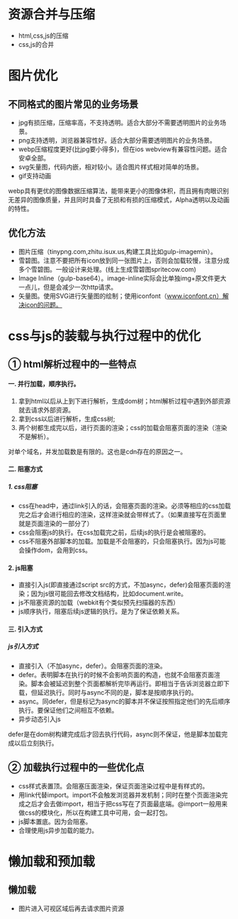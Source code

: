 # 资源合并与压缩

* html,css,js的压缩
* css,js的合并

# 图片优化

## 不同格式的图片常见的业务场景

* jpg有损压缩，压缩率高，不支持透明。适合大部分不需要透明图片的业务场景。
* png支持透明，浏览器兼容性好。适合大部分需要透明图片的业务场景。
* webp压缩程度更好(比jpg要小得多)，但在ios webview有兼容性问题。适合安卓全部。
* svg矢量图，代码内嵌，相对较小。适合图片样式相对简单的场景。
* gif支持动画

webp具有更优的图像数据压缩算法，能带来更小的图像体积，而且拥有肉眼识别无差异的图像质量，并且同时具备了无损和有损的压缩模式，Alpha透明以及动画的特性。

## 优化方法

* 图片压缩（tinypng.com,zhitu.isux.us,构建工具比如gulp-imagemin）。
* 雪碧图。注意不要把所有icon放到同一张图片上，否则会加载较慢，注意分成多个雪碧图。一般设计来处理。(线上生成雪碧图spritecow.com)
* Image Inline（gulp-base64）。image-inline实际会比单独img+原文件更大一点儿，但是会减少一次http请求。
* 矢量图。使用SVG进行矢量图的绘制；使用iconfont（www.iconfont.cn）解决icon的问题。

# css与js的装载与执行过程中的优化

## ① html解析过程中的一些特点

#### 一. 并行加载，顺序执行。

1. 拿到html以后从上到下进行解析，生成dom树；html解析过程中遇到外部资源就去请求外部资源。
2. 拿到css以后进行解析，生成css树;
3. 两个树都生成完以后，进行页面的渲染；css的加载会阻塞页面的渲染（渲染不是解析）。

对单个域名，并发加载数是有限的。这也是cdn存在的原因之一。

#### 二. 阻塞方式

##### 1. css阻塞

* css在head中，通过link引入的话，会阻塞页面的渲染。必须等相应的css加载完之后才会进行相应的渲染，这样渲染就会带样式了。（如果直接写在页面里就是页面渲染的一部分了）
* css会阻塞js的执行。在css加载完之前，后续js的执行是会被阻塞的。
* css不阻塞外部脚本的加载。加载是不会阻塞的，只会阻塞执行。因为js可能会操作dom，会用到css。

#### 2. js阻塞

* 直接引入js(即直接通过script src的方式，不加async，defer)会阻塞页面的渲染；因为js很可能回去修改文档结构，比如document.write。
* js不阻塞资源的加载（webkit有个类似预先扫描器的东西）
* js顺序执行，阻塞后续js逻辑的执行。是为了保证依赖关系。

#### 三. 引入方式

##### js引入方式

* 直接引入（不加async，defer）。会阻塞页面的渲染。
* defer。表明脚本在执行的时候不会影响页面的构造，也就不会阻塞页面渲染。脚本会被延迟到整个页面都解析完毕再运行。即相当于告诉浏览器立即下载，但延迟执行。同时与async不同的是，脚本是按顺序执行的。
* async。同defer，但是标记为async的脚本并不保证按照指定他们的先后顺序执行。要保证他们之间相互不依赖。
* 异步动态引入js

defer是在dom树构建完成后才回去执行代码，async则不保证，他是脚本加载完成以后立刻执行。

## ② 加载执行过程中的一些优化点

* css样式表置顶。会阻塞压面渲染，保证页面渲染过程中是有样式的。
* 用link代替import。import不会触发浏览器并发机制；同时在整个页面渲染完成之后才会去做import，相当于把css写在了页面最底端。@import一般用来做css的模块化，所以在构建工具中可用，会一起打包。
* js脚本置底。因为会阻塞。
* 合理使用js异步加载的能力。

# 懒加载和预加载

## 懒加载

* 图片进入可视区域后再去请求图片资源
